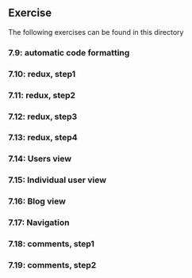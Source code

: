 ## Exercise

The following exercises can be found in this directory

### 7.9: automatic code formatting

### 7.10: redux, step1

### 7.11: redux, step2

### 7.12: redux, step3

### 7.13: redux, step4

### 7.14: Users view

### 7.15: Individual user view

### 7.16: Blog view

### 7.17: Navigation

### 7.18: comments, step1

### 7.19: comments, step2
